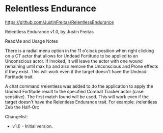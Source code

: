 # Relentless Endurance

https://github.com/JustinFreitas/RelentlessEndurance

Relentless Endurance v1.0, by Justin Freitas

ReadMe and Usage Notes

There is a radial menu option in the 11 o'clock position when right clicking on a CT actor that allows for Undead Fortitude to be applied to an Unconscious actor.  If invoked, it will leave the actor with one wound remaining until max hp and also remove the Unconscious and Prone effects if they exist.  This will work even if the target doesn't have the Undead Fortitude trait.

A chat command /relentless was added to do the application to apply the Undead Fortitude result to the specified Combat Tracker actor (case sensitive).  The first match found will be used.  This will work even if the target doesn't have the Relentless Endurance trait.  For example: /relentless Zeb the Half-Orc

Changelist:
- v1.0 - Initial version.
